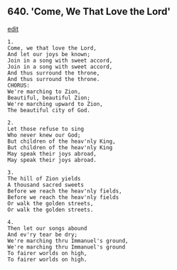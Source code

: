
## 640.  'Come, We That Love the Lord'
[edit](https://docs.google.com/document/d/10KHB7l3bG1JLXR_Mz1MltVoXsCLnMfJv/edit?mode=html)



    1.
    Come, we that love the Lord,
    And let our joys be known;
    Join in a song with sweet accord,
    Join in a song with sweet accord,
    And thus surround the throne,
    And thus surround the throne.
    CHORUS:
    We're marching to Zion,
    Beautiful, beautiful Zion;
    We're marching upward to Zion,
    The beautiful city of God.

    2.
    Let those refuse to sing
    Who never knew our God;
    But children of the heav'nly King,
    But children of the heav'nly King
    May speak their joys abroad,
    May speak their joys abroad.

    3.
    The hill of Zion yields
    A thousand sacred sweets
    Before we reach the heav'nly fields,
    Before we reach the heav'nly fields
    Or walk the golden streets,
    Or walk the golden streets.

    4.
    Then let our songs abound
    And ev'ry tear be dry;
    We're marching thru Immanuel's ground,
    We're marching thru Immanuel's ground
    To fairer worlds on high,
    To fairer worlds on high.
